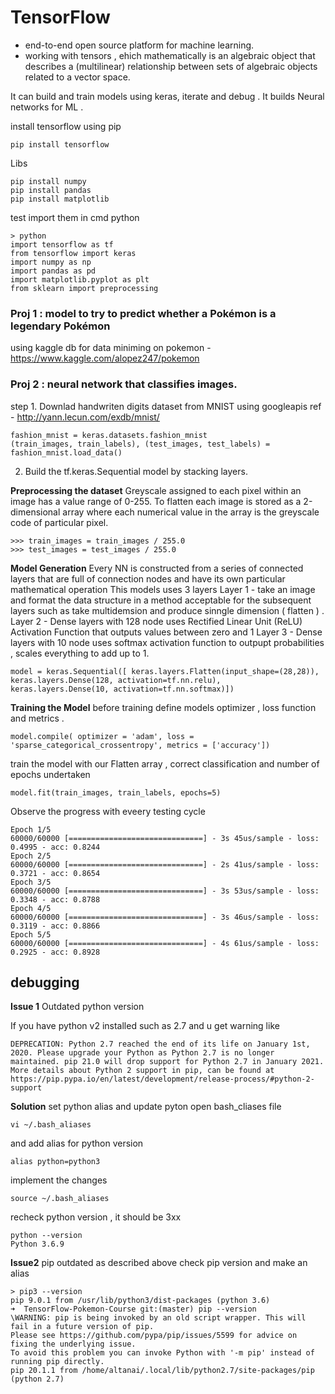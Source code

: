 # TensorFlow

- end-to-end open source platform for machine learning.
- working with tensors , ehich mathematically is an algebraic object that describes a (multilinear) relationship between sets of algebraic objects related to a vector space.

It can build and train models using keras, iterate and debug . It builds Neural networks for ML . 

install tensorflow using pip 
```
pip install tensorflow
```

Libs 
```
pip install numpy
pip install pandas  
pip install matplotlib 
```

test import them in cmd python
```
> python 
import tensorflow as tf
from tensorflow import keras
import numpy as np
import pandas as pd
import matplotlib.pyplot as plt
from sklearn import preprocessing
```
### Proj 1 : model to try to predict whether a Pokémon is a legendary Pokémon
using kaggle db for data miniming on pokemon - https://www.kaggle.com/alopez247/pokemon

### Proj 2 : neural network that classifies images.

step 1. Downlad handwriten digits dataset from MNIST using googleapis
ref - http://yann.lecun.com/exdb/mnist/

```
fashion_mnist = keras.datasets.fashion_mnist
(train_images, train_labels), (test_images, test_labels) = fashion_mnist.load_data()
```

2. Build the tf.keras.Sequential model by stacking layers.

**Preprocessing the dataset**
Greyscale assigned to each pixel within an image has a value range of 0-255. To flatten each image is stored as a 2-dimensional array where each numerical value in the array is the greyscale code of particular pixel. 
```
>>> train_images = train_images / 255.0
>>> test_images = test_images / 255.0
```

**Model Generation** 
Every NN is constructed from a series of connected layers that are full of connection nodes and have its own particular mathematical operation
This models uses 3 layers 
Layer 1 - take an image and format the data structure in a method acceptable for the subsequent layers such as take multidemsion and produce sinngle dimension ( flatten ) . 
Layer 2 - Dense layers with 128 node uses Rectified Linear Unit (ReLU) Activation Function that outputs values between zero and 1
Layer 3 - Dense layers with 10 node uses softmax activation function to outpupt probabilities , scales everything to add up to 1.

```
model = keras.Sequential([ keras.layers.Flatten(input_shape=(28,28)), 
keras.layers.Dense(128, activation=tf.nn.relu), 
keras.layers.Dense(10, activation=tf.nn.softmax)])
```

**Training the Model**
before training define models optimizer , loss function and metrics . 
```
model.compile( optimizer = 'adam', loss = 'sparse_categorical_crossentropy', metrics = ['accuracy'])
```
train the model with our Flatten array , correct classification and  number of epochs undertaken
```
model.fit(train_images, train_labels, epochs=5)
```
Observe the progress with eveery testing cycle 
```
Epoch 1/5
60000/60000 [==============================] - 3s 45us/sample - loss: 0.4995 - acc: 0.8244
Epoch 2/5
60000/60000 [==============================] - 2s 41us/sample - loss: 0.3721 - acc: 0.8654
Epoch 3/5
60000/60000 [==============================] - 3s 53us/sample - loss: 0.3348 - acc: 0.8788
Epoch 4/5
60000/60000 [==============================] - 3s 46us/sample - loss: 0.3119 - acc: 0.8866
Epoch 5/5
60000/60000 [==============================] - 4s 61us/sample - loss: 0.2925 - acc: 0.8928

```



##  debugging 

**Issue 1**  Outdated python version 

If you have python v2 installed such as 2.7 and u get warning like 
```
DEPRECATION: Python 2.7 reached the end of its life on January 1st, 2020. Please upgrade your Python as Python 2.7 is no longer maintained. pip 21.0 will drop support for Python 2.7 in January 2021. More details about Python 2 support in pip, can be found at https://pip.pypa.io/en/latest/development/release-process/#python-2-support
```
**Solution** set python alias and update pyton 
open bash_cliases file 
```
vi ~/.bash_aliases
```
and add alias for python version 
```
alias python=python3
```
implement the changes 
```
source ~/.bash_aliases
```
recheck python version , it should be 3xx
```
python --version       
Python 3.6.9
```

**Issue2** pip outdated
as described above check pip version and make an alias 
```
> pip3 --version
pip 9.0.1 from /usr/lib/python3/dist-packages (python 3.6)
➜  TensorFlow-Pokemon-Course git:(master) pip --version 
\WARNING: pip is being invoked by an old script wrapper. This will fail in a future version of pip.
Please see https://github.com/pypa/pip/issues/5599 for advice on fixing the underlying issue.
To avoid this problem you can invoke Python with '-m pip' instead of running pip directly.
pip 20.1.1 from /home/altanai/.local/lib/python2.7/site-packages/pip (python 2.7)
```
